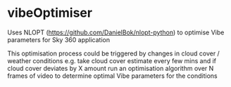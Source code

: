 # vibeOptimiser

Uses NLOPT (https://github.com/DanielBok/nlopt-python) to optimise Vibe parameters for Sky 360 application

This optimisation process could be triggered by changes in cloud cover / weather conditions e.g. take cloud cover estimate every few mins and if cloud cover deviates by X amount run an optimisation algorithm over N frames of video to determine optimal Vibe parameters for the conditions 
